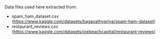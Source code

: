 Data files used here extracted from:
- spam_ham_dataset.csv (https://www.kaggle.com/datasets/bagavathypriya/spam-ham-dataset)
- restaurant_reviews.csv (https://www.kaggle.com/datasets/joebeachcapital/restaurant-reviews)
